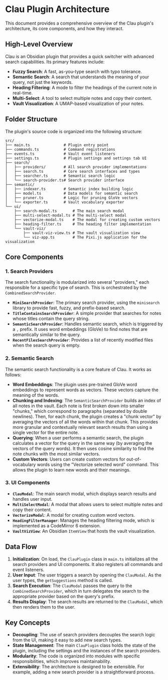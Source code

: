 # Clau Plugin Architecture

This document provides a comprehensive overview of the Clau plugin's architecture, its core components, and how they interact.

## High-Level Overview

Clau is an Obsidian plugin that provides a quick switcher with advanced search capabilities. Its primary features include:

-   **Fuzzy Search**: A fast, as-you-type search with typo tolerance.
-   **Semantic Search**: A search that understands the meaning of your query, not just the keywords.
-   **Heading Filtering**: A mode to filter the headings of the current note in real-time.
-   **Multi-Select**: A tool to select multiple notes and copy their content.
-   **Vault Visualization**: A UMAP-based visualization of your notes.

## Folder Structure

The plugin's source code is organized into the following structure:

```
src/
├── main.ts               # Plugin entry point
├── commands.ts           # Command registrations
├── events.ts             # Vault event listeners
├── settings.ts           # Plugin settings and settings tab UI
├── search/
│   ├── providers/        # All search provider implementations
│   ├── search.ts         # Core search interfaces and types
│   ├── searcher.ts       # Semantic search logic
│   └── search-provider.ts# Search provider interface
├── semantic/
│   ├── indexer.ts        # Semantic index building logic
│   ├── model.ts          # Data models for semantic search
│   ├── pruner.ts         # Logic for pruning GloVe vectors
│   └── exporter.ts       # Vault vocabulary exporter
└── ui/
    ├── search-modal.ts       # The main search modal
    ├── multi-select-modal.ts # The multi-select modal
    ├── vectorize-modal.ts    # The modal for creating custom vectors
    ├── heading-filter.ts     # The heading filter implementation
    └── vault-viz/
        ├── vault-viz-view.ts # The vault visualization view
        └── viz-app.ts        # The Pixi.js application for the visualization
```

## Core Components

### 1. Search Providers

The search functionality is modularized into several "providers," each responsible for a specific type of search. This is orchestrated by the `CombinedSearchProvider`.

-   **`MiniSearchProvider`**: The primary search provider, using the `minisearch` library to provide fast, fuzzy, and prefix-based search.
-   **`TitleContainsSearchProvider`**: A simple provider that searches for notes whose titles contain the query string.
-   **`SemanticSearchProvider`**: Handles semantic search, which is triggered by a `,` prefix. It uses word embeddings (GloVe) to find notes that are semantically similar to the query.
-   **`RecentFilesSearchProvider`**: Provides a list of recently modified files when the search query is empty.

### 2. Semantic Search

The semantic search functionality is a core feature of Clau. It works as follows:

-   **Word Embeddings**: The plugin uses pre-trained GloVe word embeddings to represent words as vectors. These vectors capture the meaning of the words.
-   **Chunking and Indexing**: The `SemanticSearchProvider` builds an index of all notes in the vault. Each note is first broken down into smaller "chunks," which correspond to paragraphs (separated by double newlines). Then, for each chunk, the plugin creates a "chunk vector" by averaging the vectors of all the words within that chunk. This provides more granular and contextually relevant search results than using a single vector for the entire note.
-   **Querying**: When a user performs a semantic search, the plugin calculates a vector for the query in the same way (by averaging the vectors of the query words). It then uses cosine similarity to find the note chunks with the most similar vectors.
-   **Custom Vectors**: Users can create custom vectors for out-of-vocabulary words using the "Vectorize selected word" command. This allows the plugin to learn new words and their meanings.

### 3. UI Components

-   **`ClauModal`**: The main search modal, which displays search results and handles user input.
-   **`MultiSelectModal`**: A modal that allows users to select multiple notes and copy their content.
-   **`VectorizeModal`**: A modal for creating custom word vectors.
-   **`HeadingFilterManager`**: Manages the heading filtering mode, which is implemented as a CodeMirror 6 extension.
-   **`VaultVizView`**: An Obsidian `ItemView` that hosts the vault visualization.

## Data Flow

1.  **Initialization**: On load, the `ClauPlugin` class in `main.ts` initializes all the search providers and UI components. It also registers all commands and event listeners.
2.  **User Input**: The user triggers a search by opening the `ClauModal`. As the user types, the `getSuggestions` method is called.
3.  **Search Execution**: The `ClauModal` passes the query to the `CombinedSearchProvider`, which in turn delegates the search to the appropriate provider based on the query's prefix.
4.  **Results Display**: The search results are returned to the `ClauModal`, which then renders them to the user.

## Key Concepts

-   **Decoupling**: The use of search providers decouples the search logic from the UI, making it easy to add new search types.
-   **State Management**: The main `ClauPlugin` class holds the state of the plugin, including the settings and the instances of the search providers.
-   **Modularity**: The code is organized into modules with specific responsibilities, which improves maintainability.
-   **Extensibility**: The architecture is designed to be extensible. For example, adding a new search provider is a straightforward process.